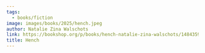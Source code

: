 ```yaml
---
tags:
  - books/fiction
image: images/books/2025/hench.jpeg
author: Natalie Zina Walschots
link: https://bookshop.org/p/books/hench-natalie-zina-walschots/14843591?ean=9780062978585&next=t
title: Hench
---
```

